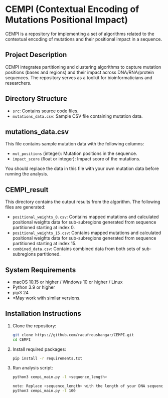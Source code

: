 # CEMPI (Contextual Encoding of Mutations Positional Impact)

CEMPI is a repository for implementing a set of algorithms related to the contextual encoding of mutations and their positional impact in a sequence.

## Project Description

CEMPI integrates partitioning and clustering algorithms to capture mutation positions (bases and regions) and their impact across DNA/RNA/protein sequences. The repository serves as a toolkit for bioinformaticians and researchers.

## Directory Structure

- `src`: Contains source code files.
- `mutations_data.csv`: Sample CSV file containing mutation data.

## mutations_data.csv

This file contains sample mutation data with the following columns:
- `mut_positions` (integer): Mutation positions in the sequence.
- `impact_score` (float or integer): Impact score of the mutations.

You should replace the data in this file with your own mutation data before running the analysis.

## CEMPI_result

This directory contains the output results from the algorithm. The following files are generated:
- `positional_weights_0.csv`: Contains mapped mutations and calculated positional weights data for sub-subregions generated from sequence partitioned starting at index 0.
- `positional_weights_15.csv`: Contains mapped mutations and calculated positional weights data for sub-subregions generated from sequence partitioned starting at index 15.
- `combined_data.csv`: Contains combined data from both sets of sub-subregions partitioned.

## System Requirements

- macOS 10.15 or higher / Windows 10 or higher / Linux
- Python 3.9 or higher
- pip3 24
- *May work with similar versions.

## Installation Instructions

1. Clone the repository:
   ```bash
   git clone https://github.com/raeufroushangar/CEMPI.git
   cd CEMPI

2. Install required packages:
   ```bash
   pip install -r requirements.txt

3. Run analysis script:
   ```bash
   python3 cempi_main.py -l <sequence_length>

   note: Replace <sequence_length> with the length of your DNA sequence. For example:
   python3 cempi_main.py -l 100

